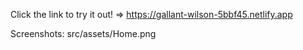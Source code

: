 Click the link to try it out! =>
https://gallant-wilson-5bbf45.netlify.app

Screenshots:
src/assets/Home.png
